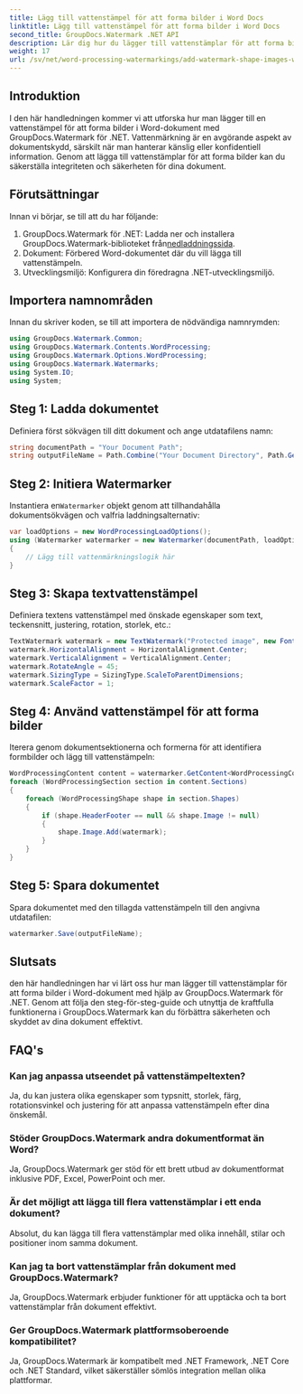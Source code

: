 ```yaml
---
title: Lägg till vattenstämpel för att forma bilder i Word Docs
linktitle: Lägg till vattenstämpel för att forma bilder i Word Docs
second_title: GroupDocs.Watermark .NET API
description: Lär dig hur du lägger till vattenstämplar för att forma bilder i Word-dokument med GroupDocs.Watermark för .NET. Förbättra dokumentsäkerheten med denna handledning.
weight: 17
url: /sv/net/word-processing-watermarkings/add-watermark-shape-images-word-docs/
---
```

## Introduktion
I den här handledningen kommer vi att utforska hur man lägger till en vattenstämpel för att forma bilder i Word-dokument med GroupDocs.Watermark för .NET. Vattenmärkning är en avgörande aspekt av dokumentskydd, särskilt när man hanterar känslig eller konfidentiell information. Genom att lägga till vattenstämplar för att forma bilder kan du säkerställa integriteten och säkerheten för dina dokument.
## Förutsättningar
Innan vi börjar, se till att du har följande:
1.  GroupDocs.Watermark för .NET: Ladda ner och installera GroupDocs.Watermark-biblioteket från[nedladdningssida](https://releases.groupdocs.com/Watermark/net/).
2. Dokument: Förbered Word-dokumentet där du vill lägga till vattenstämpeln.
3. Utvecklingsmiljö: Konfigurera din föredragna .NET-utvecklingsmiljö.
## Importera namnområden
Innan du skriver koden, se till att importera de nödvändiga namnrymden:
```csharp
using GroupDocs.Watermark.Common;
using GroupDocs.Watermark.Contents.WordProcessing;
using GroupDocs.Watermark.Options.WordProcessing;
using GroupDocs.Watermark.Watermarks;
using System.IO;
using System;
```
## Steg 1: Ladda dokumentet
Definiera först sökvägen till ditt dokument och ange utdatafilens namn:
```csharp
string documentPath = "Your Document Path";
string outputFileName = Path.Combine("Your Document Directory", Path.GetFileName(documentPath));
```
## Steg 2: Initiera Watermarker
 Instantiera en`Watermarker` objekt genom att tillhandahålla dokumentsökvägen och valfria laddningsalternativ:
```csharp
var loadOptions = new WordProcessingLoadOptions();
using (Watermarker watermarker = new Watermarker(documentPath, loadOptions))
{
    // Lägg till vattenmärkningslogik här
}
```
## Steg 3: Skapa textvattenstämpel
Definiera textens vattenstämpel med önskade egenskaper som text, teckensnitt, justering, rotation, storlek, etc.:
```csharp
TextWatermark watermark = new TextWatermark("Protected image", new Font("Arial", 8));
watermark.HorizontalAlignment = HorizontalAlignment.Center;
watermark.VerticalAlignment = VerticalAlignment.Center;
watermark.RotateAngle = 45;
watermark.SizingType = SizingType.ScaleToParentDimensions;
watermark.ScaleFactor = 1;
```
## Steg 4: Använd vattenstämpel för att forma bilder
Iterera genom dokumentsektionerna och formerna för att identifiera formbilder och lägg till vattenstämpeln:
```csharp
WordProcessingContent content = watermarker.GetContent<WordProcessingContent>();
foreach (WordProcessingSection section in content.Sections)
{
    foreach (WordProcessingShape shape in section.Shapes)
    {
        if (shape.HeaderFooter == null && shape.Image != null)
        {
            shape.Image.Add(watermark);
        }
    }
}
```
## Steg 5: Spara dokumentet
Spara dokumentet med den tillagda vattenstämpeln till den angivna utdatafilen:
```csharp
watermarker.Save(outputFileName);
```

## Slutsats
den här handledningen har vi lärt oss hur man lägger till vattenstämplar för att forma bilder i Word-dokument med hjälp av GroupDocs.Watermark för .NET. Genom att följa den steg-för-steg-guide och utnyttja de kraftfulla funktionerna i GroupDocs.Watermark kan du förbättra säkerheten och skyddet av dina dokument effektivt.
## FAQ's
### Kan jag anpassa utseendet på vattenstämpeltexten?
Ja, du kan justera olika egenskaper som typsnitt, storlek, färg, rotationsvinkel och justering för att anpassa vattenstämpeln efter dina önskemål.
### Stöder GroupDocs.Watermark andra dokumentformat än Word?
Ja, GroupDocs.Watermark ger stöd för ett brett utbud av dokumentformat inklusive PDF, Excel, PowerPoint och mer.
### Är det möjligt att lägga till flera vattenstämplar i ett enda dokument?
Absolut, du kan lägga till flera vattenstämplar med olika innehåll, stilar och positioner inom samma dokument.
### Kan jag ta bort vattenstämplar från dokument med GroupDocs.Watermark?
Ja, GroupDocs.Watermark erbjuder funktioner för att upptäcka och ta bort vattenstämplar från dokument effektivt.
### Ger GroupDocs.Watermark plattformsoberoende kompatibilitet?
Ja, GroupDocs.Watermark är kompatibelt med .NET Framework, .NET Core och .NET Standard, vilket säkerställer sömlös integration mellan olika plattformar.